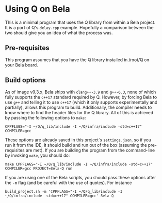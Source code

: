 # Using Q on Bela

This is a minimal program that uses the Q library from within a Bela project. It is a port of Q's `delay.cpp` example. Hopefully a comparison between the two should give you an idea of what the process was.

## Pre-requisites

This program assumes that you have the Q library installed in /root/Q on your Bela board.

## Build options

As of image v0.3.x, Bela ships with `clang++-3.9` and `g++-6.3`, none of which fully supports the `c++17` standard required by Q. However, by forcing Bela to use `g++` and telling it to use `c++17` (which it only supports experimentally and partially), allows this program to build. Additionally, the compiler needs to know where to find the header files for the Q library. All of this is achieved by passing the following options to `make`:

```
CPPFLAGS="-I ~/Q/q_lib/include -I ~/Q/infra/include -std=c++17" COMPILER=gcc
```

These options are already saved in this project's `settings.json`, so if you run it from the IDE, it should build and run out of the box (assuming the pre-requisites are met). If you are building the program from the command-line by invoking `make`, you should do:

```
make CPPFLAGS="-I ~/Q/q_lib/include -I ~/Q/infra/include -std=c++17" COMPILER=gcc PROJECT=Bela-Q run
```

If you are using one of the Bela scripts, you should pass these options after the `-m` flag (and be careful with the use of quotes). For instance

```
build_project.sh -m 'CPPFLAGS="-I ~/Q/q_lib/include -I ~/Q/infra/include -std=c++17" COMPILER=gcc' Bela-Q
```
